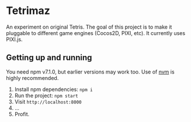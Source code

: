 # Tetrimaz
An experiment on original Tetris. The goal of this project is to make it pluggable to different game engines (Cocos2D, PIXI, etc). It currently uses PIXI.js.

## Getting up and running
You need npm v7.1.0, but earlier versions may work too. Use of [nvm](https://nvm.sh) is highly recommended.

1. Install npm dependencies: `npm i`
2. Run the project: `npm start`
3. Visit `http://localhost:8000`
4. ...
5. Profit.
